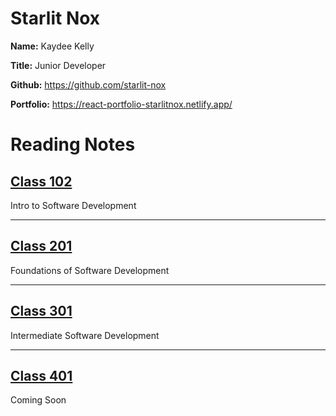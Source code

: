 # Starlit Nox 

**Name:** Kaydee Kelly

**Title:** Junior Developer

**Github:** <https://github.com/starlit-nox>

**Portfolio:** <https://react-portfolio-starlitnox.netlify.app/>


# Reading Notes

## [Class 102](102/classes_102.md)

Intro to Software Development

---

## [Class 201](201/classes_201.md)

Foundations of Software Development

---

## [Class 301](301/classes_301.md)

Intermediate Software Development

---

## [Class 401](401/classes_401.md)

Coming Soon